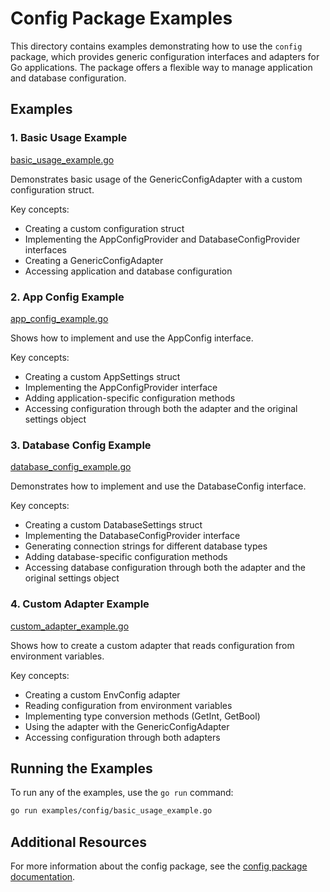 # Config Package Examples

This directory contains examples demonstrating how to use the `config` package, which provides generic configuration interfaces and adapters for Go applications. The package offers a flexible way to manage application and database configuration.

## Examples

### 1. Basic Usage Example

[basic_usage_example.go](basic_usage_example.go)

Demonstrates basic usage of the GenericConfigAdapter with a custom configuration struct.

Key concepts:
- Creating a custom configuration struct
- Implementing the AppConfigProvider and DatabaseConfigProvider interfaces
- Creating a GenericConfigAdapter
- Accessing application and database configuration

### 2. App Config Example

[app_config_example.go](app_config_example.go)

Shows how to implement and use the AppConfig interface.

Key concepts:
- Creating a custom AppSettings struct
- Implementing the AppConfigProvider interface
- Adding application-specific configuration methods
- Accessing configuration through both the adapter and the original settings object

### 3. Database Config Example

[database_config_example.go](database_config_example.go)

Demonstrates how to implement and use the DatabaseConfig interface.

Key concepts:
- Creating a custom DatabaseSettings struct
- Implementing the DatabaseConfigProvider interface
- Generating connection strings for different database types
- Adding database-specific configuration methods
- Accessing database configuration through both the adapter and the original settings object

### 4. Custom Adapter Example

[custom_adapter_example.go](custom_adapter_example.go)

Shows how to create a custom adapter that reads configuration from environment variables.

Key concepts:
- Creating a custom EnvConfig adapter
- Reading configuration from environment variables
- Implementing type conversion methods (GetInt, GetBool)
- Using the adapter with the GenericConfigAdapter
- Accessing configuration through both adapters

## Running the Examples

To run any of the examples, use the `go run` command:

```bash
go run examples/config/basic_usage_example.go
```

## Additional Resources

For more information about the config package, see the [config package documentation](../../config/README.md).